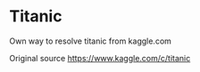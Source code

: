 # Titanic
Own way to resolve titanic from kaggle.com

Original source https://www.kaggle.com/c/titanic
